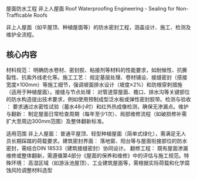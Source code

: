 屋面防水工程 非上人屋面
Roof Waterproofing Engineering - Sealing for Non-Trafficable Roofs

非上人屋面（如平屋顶、种植屋面等）的防水密封工程，涵盖设计、施工、检测及维护全流程。


## 核心内容

​​材料规范​​：
明确防水卷材、密封胶、粘接剂等材料的性能要求，如耐候性、抗撕裂性、抗紫外线老化等。
​​施工工艺​​：
规定基层处理、卷材铺设、接缝密封（搭接宽度≥100mm）等施工细节，强调坡面排水设计（坡度≥2%）和防根穿刺措施（适用于种植屋面）。
​​接缝与节点处理​​：
对管道穿屋面、檐口、排水沟等关键部位的防水构造提出技术要求，例如使用预制成型泛水板或弹性密封胶带。
​​检测与验收​​：
要求通过水密性试验（蓄水48小时）和红外热成像检测，确保无渗漏点。
​​维护与翻新​​：
制定屋面日常检查周期（每年至少1次）、局部维修流程（如破损修补需扩大至周边300mm范围）及整体翻新标准。


​​适用范围​​
​​非上人屋面​​：
普通平屋顶、轻型种植屋面（简单式绿化），需满足无人员长期踩踏的荷载要求。
​​建筑密封界面​​：
落地窗、阳台等与屋面衔接部位的防水密封，需结合DIN 18533（建筑接缝密封）协同设计。
​​翻修工程​​：
既有屋面渗漏维修或整体翻新，需遵循第4部分《屋面的保养和维修》中的评估与施工规范。
​​特殊环境​​：
高湿区域（如游泳池屋顶）、工业建筑屋面等，需根据实际荷载和化学腐蚀风险调整材料选型